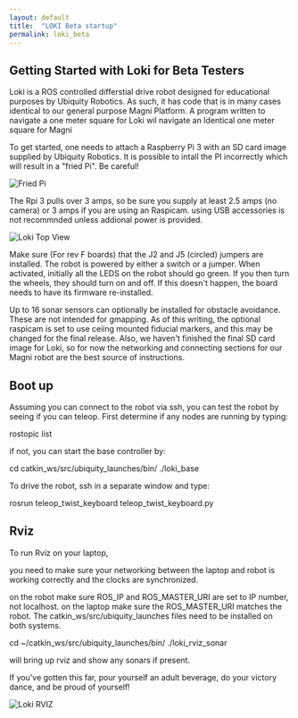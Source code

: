 ```yaml
---
layout: default
title:  "LOKI Beta startup"
permalink: loki_beta
---
```


## Getting Started with Loki for Beta Testers

Loki is a ROS controlled differstial drive robot designed for educational purposes by Ubiquity Robotics.
As such, it has code that is in many cases identical to our general purpose Magni Platform. A program written to navigate a
one meter square for Loki wil navigate an Identical one meter square for Magni

To get started, one needs to attach a Raspberry Pi 3 with an SD card image supplied by Ubiquity Robotics.
It is possible to intall the PI incorrectly which will result in a "fried Pi". Be careful!

![Fried Pi](loki_rpifatal.jpg)

The Rpi 3 pulls over 3 amps, so be sure you supply at least 2.5 amps (no camera) or 3 amps if you are using an Raspicam.
using USB accessories is not recommnded unless addional power is provided.

![Loki Top View](loki_top1.jpg)

Make sure (For rev F boards) that the J2 and J5 (circled) jumpers are installed. The robot is powered by either a switch or a jumper. When activated, initially all the LEDS on the robot should go green. If you then turn the wheels, they should turn on and off. If this doesn't happen, the board needs to have its firmware re-installed.

Up to 16 sonar sensors can optionally be installed for obstacle avoidance. These are not intended for gmapping. As of this writing, the optional raspicam is set to use ceiing mounted fiducial markers, and this may be changed for the final release.
Also, we haven't finished the final SD card image for Loki, so for now the networking and connecting sections for our Magni
robot are the best source of instructions.

## Boot up

Assuming you can connect to the robot via ssh, you can test the robot by seeing if you can teleop.
First determine if any nodes are running by typing:

rostopic list

if not, you can start the base controller by:

cd catkin_ws/src/ubiquity_launches/bin/
./loki_base

To drive the robot, ssh in a separate window and type:

rosrun teleop_twist_keyboard teleop_twist_keyboard.py

## Rviz

To run Rviz on your laptop,

you need to make sure your networking between the laptop and robot is working correctly and the clocks are synchronized.

on the robot make sure ROS_IP  and ROS_MASTER_URI are set to IP number, not localhost. on the laptop make sure the ROS_MASTER_URI matches the robot. The catkin_ws/src/ubiquity_launches files need to be installed on both systems.

cd ~/catkin_ws/src/ubiquity_launches/bin/
./loki_rviz_sonar

will bring up rviz and show any sonars if present.

If you've gotten this far, pour yourself an adult beverage, do your victory dance, and be proud of yourself!


![Loki RVIZ](loki_rviz.jpg)
